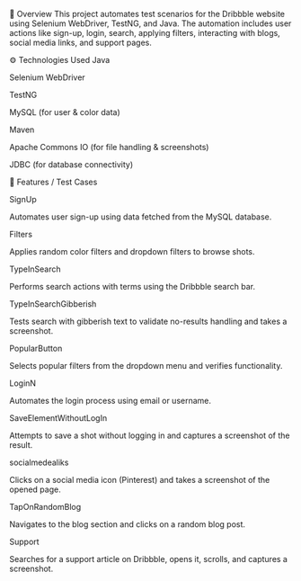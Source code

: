 📌 Overview
This project automates test scenarios for the Dribbble website using Selenium WebDriver, TestNG, and Java. The automation includes user actions like sign-up, login, search, applying filters, interacting with blogs, social media links, and support pages.

⚙ Technologies Used
Java

Selenium WebDriver

TestNG

MySQL (for user & color data)

Maven

Apache Commons IO (for file handling & screenshots)

JDBC (for database connectivity)

🚀 Features / Test Cases


SignUp

Automates user sign-up using data fetched from the MySQL database.

Filters

Applies random color filters and dropdown filters to browse shots.

TypeInSearch

Performs search actions with terms using the Dribbble search bar.

TypeInSearchGibberish

Tests search with gibberish text to validate no-results handling and takes a screenshot.

PopularButton

Selects popular filters from the dropdown menu and verifies functionality.

LoginN

Automates the login process using email or username.

SaveElementWithoutLogIn

Attempts to save a shot without logging in and captures a screenshot of the result.

socialmedealiks

Clicks on a social media icon (Pinterest) and takes a screenshot of the opened page.

TapOnRandomBlog

Navigates to the blog section and clicks on a random blog post.

Support

Searches for a support article on Dribbble, opens it, scrolls, and captures a screenshot.

